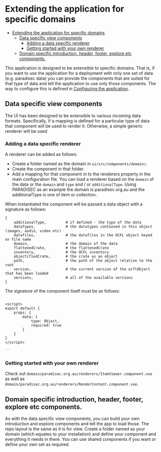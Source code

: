 # Extending the application for specific domains

- [Extending the application for specific domains](#extending-the-application-for-specific-domains)
  - [Data specific view components](#data-specific-view-components)
    - [Adding a data specific renderer](#adding-a-data-specific-renderer)
    - [Getting started with your own renderer](#getting-started-with-your-own-renderer)
  - [Domain specific introduction, header, footer, explore etc components.](#domain-specific-introduction-header-footer-explore-etc-components)
  
This application is designed to be extensible to specific domains. That is, if you want to
use the application for a deployment with only one set of data (e.g. paradisec data) you can provide
the components that are suited for that type of data and tell the application to use only those
components. The way to configure this is defined in [Configuring the application]('configuring-the-application.md').

## Data specific view components

The UI has been designed to be extensible to various incoming data formats. Specifically, if a mapping is defined for a particular type of data that component will be used to render it. Otherwise, a simple generic renderer will be used

### Adding a data specific renderer

A renderer can be added as follows:

-   Create a folder named as the domain in `ui/src/components/domain/`.
-   Create the component in that folder.
-   Add a mapping for that component in to the renderers property in the main configuration file. You can load a renderer based on the `domain` of the data or the `domain` and `type` and / or `additionalType`. Using PARADISEC as an example the domain is paradisec.org.au and the additionalType is one of item or collection.

When instantiated the component will be passed a data object with a signature as follows:

```
{
    additionalType,         # if defined - the type of the data
    dataTypes,              # the datatypes contained in this object (images, audio, video etc)
    datafiles,              # the datafiles in the OCFL object keyed on file name
    domain,                 # the domain of the data
    flattenedCrate,         # the flattenedCrate
    inventory,              # the OCFL inventory
    objectifiedCrate,       # the crate as an object
    path,                   # the path of the object relative to the root
    version,                # the current version of the ocflObject that has been loaded
    versions,               # all of the available versions
}
```

The signature of the component itself must be as follows:

```

<script>
export default {
    props: {
        data: {
            type: Object,
            required: true
        }
    }
}
</script>

``
```

### Getting started with your own renderer

Check out `domain/paradisec.org.au/renderers/ItemViewer.component.vue` as well as `domain/paradisec.org.au/renderers/RenderContent.component.vue`.

## Domain specific introduction, header, footer, explore etc components.

As with the data specific view components, you can build your own introduction and explore components and tell
the app to load those. The repo layout is the same as it is for view. Create a folder named as your domain
(which equates to your installation) and define your component and everything it needs in there. You can
use shared components if you want or define your own set as required.
